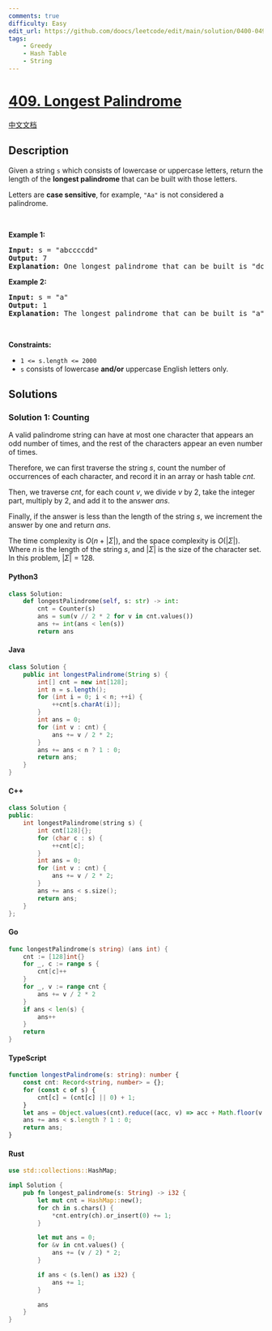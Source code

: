 ```yaml
---
comments: true
difficulty: Easy
edit_url: https://github.com/doocs/leetcode/edit/main/solution/0400-0499/0409.Longest%20Palindrome/README_EN.md
tags:
    - Greedy
    - Hash Table
    - String
---
```


<!-- problem:start -->

# [409. Longest Palindrome](https://leetcode.com/problems/longest-palindrome)

[中文文档](/solution/0400-0499/0409.Longest%20Palindrome/README.md)

## Description

<!-- description:start -->

<p>Given a string <code>s</code> which consists of lowercase or uppercase letters, return the length of the <strong>longest <span data-keyword="palindrome-string">palindrome</span></strong>&nbsp;that can be built with those letters.</p>

<p>Letters are <strong>case sensitive</strong>, for example, <code>&quot;Aa&quot;</code> is not considered a palindrome.</p>

<p>&nbsp;</p>
<p><strong class="example">Example 1:</strong></p>

<pre>
<strong>Input:</strong> s = &quot;abccccdd&quot;
<strong>Output:</strong> 7
<strong>Explanation:</strong> One longest palindrome that can be built is &quot;dccaccd&quot;, whose length is 7.
</pre>

<p><strong class="example">Example 2:</strong></p>

<pre>
<strong>Input:</strong> s = &quot;a&quot;
<strong>Output:</strong> 1
<strong>Explanation:</strong> The longest palindrome that can be built is &quot;a&quot;, whose length is 1.
</pre>

<p>&nbsp;</p>
<p><strong>Constraints:</strong></p>

<ul>
	<li><code>1 &lt;= s.length &lt;= 2000</code></li>
	<li><code>s</code> consists of lowercase <strong>and/or</strong> uppercase English&nbsp;letters only.</li>
</ul>

<!-- description:end -->

## Solutions

<!-- solution:start -->

### Solution 1: Counting

A valid palindrome string can have at most one character that appears an odd number of times, and the rest of the characters appear an even number of times.

Therefore, we can first traverse the string $s$, count the number of occurrences of each character, and record it in an array or hash table $cnt$.

Then, we traverse $cnt$, for each count $v$, we divide $v$ by 2, take the integer part, multiply by 2, and add it to the answer $ans$.

Finally, if the answer is less than the length of the string $s$, we increment the answer by one and return $ans$.

The time complexity is $O(n + |\Sigma|)$, and the space complexity is $O(|\Sigma|)$. Where $n$ is the length of the string $s$, and $|\Sigma|$ is the size of the character set. In this problem, $|\Sigma| = 128$.

<!-- tabs:start -->

#### Python3

```python
class Solution:
    def longestPalindrome(self, s: str) -> int:
        cnt = Counter(s)
        ans = sum(v // 2 * 2 for v in cnt.values())
        ans += int(ans < len(s))
        return ans
```

#### Java

```java
class Solution {
    public int longestPalindrome(String s) {
        int[] cnt = new int[128];
        int n = s.length();
        for (int i = 0; i < n; ++i) {
            ++cnt[s.charAt(i)];
        }
        int ans = 0;
        for (int v : cnt) {
            ans += v / 2 * 2;
        }
        ans += ans < n ? 1 : 0;
        return ans;
    }
}
```

#### C++

```cpp
class Solution {
public:
    int longestPalindrome(string s) {
        int cnt[128]{};
        for (char c : s) {
            ++cnt[c];
        }
        int ans = 0;
        for (int v : cnt) {
            ans += v / 2 * 2;
        }
        ans += ans < s.size();
        return ans;
    }
};
```

#### Go

```go
func longestPalindrome(s string) (ans int) {
	cnt := [128]int{}
	for _, c := range s {
		cnt[c]++
	}
	for _, v := range cnt {
		ans += v / 2 * 2
	}
	if ans < len(s) {
		ans++
	}
	return
}
```

#### TypeScript

```ts
function longestPalindrome(s: string): number {
    const cnt: Record<string, number> = {};
    for (const c of s) {
        cnt[c] = (cnt[c] || 0) + 1;
    }
    let ans = Object.values(cnt).reduce((acc, v) => acc + Math.floor(v / 2) * 2, 0);
    ans += ans < s.length ? 1 : 0;
    return ans;
}
```

#### Rust

```rust
use std::collections::HashMap;

impl Solution {
    pub fn longest_palindrome(s: String) -> i32 {
        let mut cnt = HashMap::new();
        for ch in s.chars() {
            *cnt.entry(ch).or_insert(0) += 1;
        }

        let mut ans = 0;
        for &v in cnt.values() {
            ans += (v / 2) * 2;
        }

        if ans < (s.len() as i32) {
            ans += 1;
        }

        ans
    }
}
```

<!-- tabs:end -->

<!-- solution:end -->

<!-- problem:end -->
